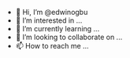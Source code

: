 - 👋 Hi, I’m @edwinogbu
- 👀 I’m interested in ...
- 🌱 I’m currently learning ...
- 💞️ I’m looking to collaborate on ...
- 📫 How to reach me ...

<!---
edwinogbu/edwinogbu is a ✨ special ✨ repository because its `README.md` (this file) appears on your GitHub profile.
You can click the Preview link to take a look at your changes.
--->
